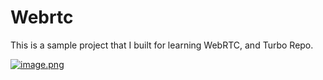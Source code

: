 # Webrtc

This is a sample project that I built for learning WebRTC, and Turbo Repo.

[![image.png](https://i.postimg.cc/jdrvyzpT/image.png)](https://postimg.cc/3WngTDrf)
